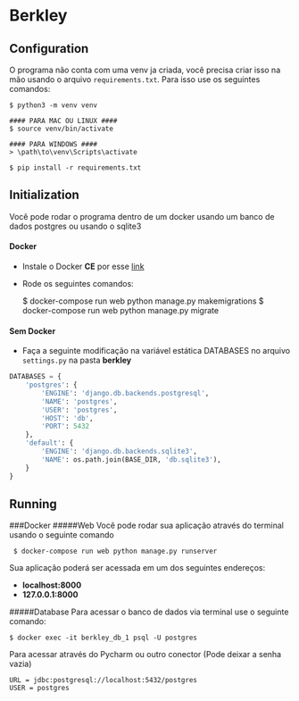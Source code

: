 # Berkley

## Configuration
O programa não conta com uma venv ja criada, você precisa criar isso na mão usando o arquivo `requirements.txt`.
Para isso use os seguintes comandos:
    
    $ python3 -m venv venv
    
    #### PARA MAC OU LINUX ####
    $ source venv/bin/activate 
    
    #### PARA WINDOWS ####
    > \path\to\venv\Scripts\activate
    
    $ pip install -r requirements.txt

## Initialization
Você pode rodar o programa dentro de um docker usando um banco de dados postgres ou usando o sqlite3

#### Docker
+ Instale o Docker **CE** por esse [link](https://www.docker.com/get-docker)
+ Rode os seguintes comandos:

    
    $ docker-compose run web python manage.py makemigrations
    $ docker-compose run web python manage.py migrate
    
#### Sem Docker
+ Faça a seguinte modificação na variável estática DATABASES no arquivo `settings.py` na pasta **berkley**

```python 
DATABASES = {
    'postgres': {
        'ENGINE': 'django.db.backends.postgresql',
        'NAME': 'postgres',
        'USER': 'postgres',
        'HOST': 'db',
        'PORT': 5432
    },
    'default': {
        'ENGINE': 'django.db.backends.sqlite3',
        'NAME': os.path.join(BASE_DIR, 'db.sqlite3'),
    }
}
```
## Running
###Docker
#####Web
Você pode rodar sua aplicação através do terminal usando o seguinte comando

     $ docker-compose run web python manage.py runserver

Sua aplicação poderá ser acessada em um dos seguintes endereços:
+ **localhost:8000**
+ **127.0.0.1:8000**

#####Database
Para acessar o banco de dados via terminal use o seguinte comando:

    $ docker exec -it berkley_db_1 psql -U postgres
    
Para acessar através do Pycharm ou outro conector
(Pode deixar a senha vazia)
  
    URL = jdbc:postgresql://localhost:5432/postgres
    USER = postgres
    